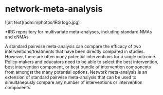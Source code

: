 # network-meta-analysis

![alt text](admin/photos/IRG logo.jpg)

*IRG repository for multivariate meta-analyses, including standard NMAs and cNMAs

A standard pairwise meta-analysis can compare the efficacy of two interventions/treatments that have been directly compared in studies. However, there are often many potential interventions for a single outcome. Policy-makers and educators need to be able to select the best intervention, best intervention component, or best bundle of intervention components from amongst the many potential options. Network meta-analysis is an extension of standard pairwise meta-analysis that can be used to simultaneously compare any number of interventions or intervention components.
